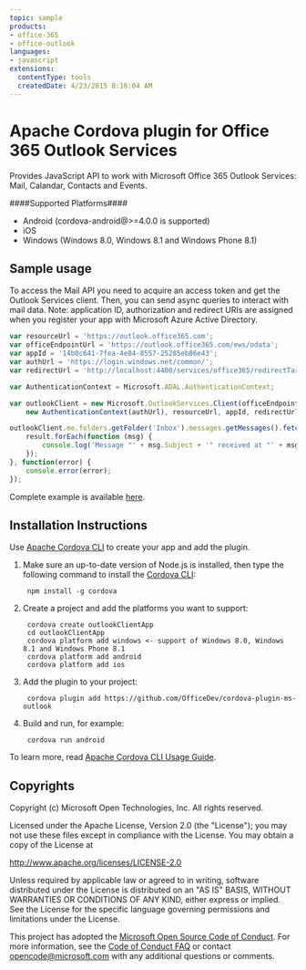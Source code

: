 ```yaml
---
topic: sample
products:
- office-365
- office-outlook
languages:
- javascript
extensions:
  contentType: tools
  createdDate: 4/23/2015 8:16:04 AM
---
```

Apache Cordova plugin for Office 365 Outlook Services
=============================
Provides JavaScript API to work with Microsoft Office 365 Outlook Services: Mail, Calandar, Contacts and Events.
<!--
TODO review api compliance to 
http://msdn.microsoft.com/en-us/office/office365/howto/common-mail-tasks-client-library
-->
####Supported Platforms####

- Android (cordova-android@>=4.0.0 is supported)
- iOS
- Windows (Windows 8.0, Windows 8.1 and Windows Phone 8.1)

## Sample usage ##
To access the Mail API you need to acquire an access token and get the Outlook Services client. Then, you can send async queries to interact with mail data. Note: application ID, authorization and redirect URIs are assigned when you register your app with Microsoft Azure Active Directory.

```javascript
var resourceUrl = 'https://outlook.office365.com';
var officeEndpointUrl = 'https://outlook.office365.com/ews/odata';
var appId = '14b0c641-7fea-4e84-8557-25285eb86e43';
var authUrl = 'https://login.windows.net/common/';
var redirectUrl = 'http://localhost:4400/services/office365/redirectTarget.html';

var AuthenticationContext = Microsoft.ADAL.AuthenticationContext;

var outlookClient = new Microsoft.OutlookServices.Client(officeEndpointUrl,
    new AuthenticationContext(authUrl), resourceUrl, appId, redirectUrl);

outlookClient.me.folders.getFolder('Inbox').messages.getMessages().fetchAll().then(function (result) {
    result.forEach(function (msg) {
        console.log('Message "' + msg.Subject + '" received at "' + msg.DateTimeReceived.toString() + '"');
    });
}, function(error) {
    console.error(error);
});
```
Complete example is available [here](https://github.com/MSOpenTech/cordova-office-samples/tree/master/outlook-services/mailbox).

## Installation Instructions ##

Use [Apache Cordova CLI](http://cordova.apache.org/docs/en/edge/guide_cli_index.md.html) to create your app and add the plugin.

1. Make sure an up-to-date version of Node.js is installed, then type the following command to install the [Cordova CLI](https://github.com/apache/cordova-cli):

        npm install -g cordova

2. Create a project and add the platforms you want to support:

        cordova create outlookClientApp
        cd outlookClientApp
        cordova platform add windows <- support of Windows 8.0, Windows 8.1 and Windows Phone 8.1
        cordova platform add android
        cordova platform add ios

3. Add the plugin to your project:

        cordova plugin add https://github.com/OfficeDev/cordova-plugin-ms-outlook

4. Build and run, for example:

        cordova run android

To learn more, read [Apache Cordova CLI Usage Guide](http://cordova.apache.org/docs/en/edge/guide_cli_index.md.html).

## Copyrights ##
Copyright (c) Microsoft Open Technologies, Inc. All rights reserved.

Licensed under the Apache License, Version 2.0 (the "License"); you may not use these files except in compliance with the License. You may obtain a copy of the License at

http://www.apache.org/licenses/LICENSE-2.0

Unless required by applicable law or agreed to in writing, software distributed under the License is distributed on an "AS IS" BASIS, WITHOUT WARRANTIES OR CONDITIONS OF ANY KIND, either express or implied. See the License for the specific language governing permissions and limitations under the License.


This project has adopted the [Microsoft Open Source Code of Conduct](https://opensource.microsoft.com/codeofconduct/). For more information, see the [Code of Conduct FAQ](https://opensource.microsoft.com/codeofconduct/faq/) or contact [opencode@microsoft.com](mailto:opencode@microsoft.com) with any additional questions or comments.
